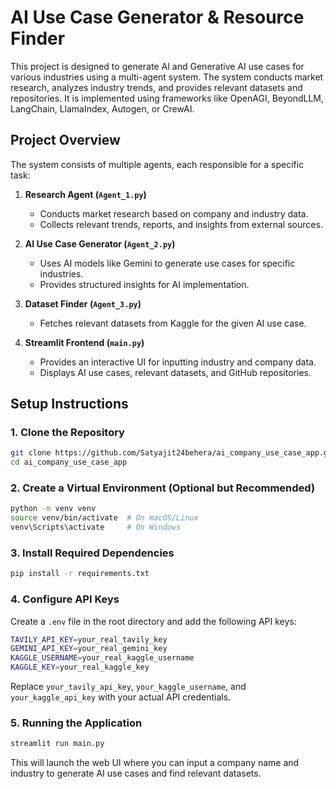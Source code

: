 # AI Use Case Generator & Resource Finder

This project is designed to generate AI and Generative AI use cases for various industries using a multi-agent system. The system conducts market research, analyzes industry trends, and provides relevant datasets and repositories. It is implemented using frameworks like OpenAGI, BeyondLLM, LangChain, LlamaIndex, Autogen, or CrewAI.

## Project Overview

The system consists of multiple agents, each responsible for a specific task:

1. **Research Agent (`Agent_1.py`)**
   - Conducts market research based on company and industry data.
   - Collects relevant trends, reports, and insights from external sources.

2. **AI Use Case Generator (`Agent_2.py`)**
   - Uses AI models like Gemini to generate use cases for specific industries.
   - Provides structured insights for AI implementation.

3. **Dataset Finder (`Agent_3.py`)**
   - Fetches relevant datasets from Kaggle for the given AI use case.

4. **Streamlit Frontend (`main.py`)**
   - Provides an interactive UI for inputting industry and company data.
   - Displays AI use cases, relevant datasets, and GitHub repositories.

## Setup Instructions

### 1. Clone the Repository

```bash
git clone https://github.com/Satyajit24behera/ai_company_use_case_app.git
cd ai_company_use_case_app
```

### 2. Create a Virtual Environment (Optional but Recommended)

```bash
python -m venv venv
source venv/bin/activate  # On macOS/Linux
venv\Scripts\activate     # On Windows
```

### 3. Install Required Dependencies

```bash
pip install -r requirements.txt
```

### 4. Configure API Keys

Create a `.env` file in the root directory and add the following API keys:

```bash
TAVILY_API_KEY=your_real_tavily_key
GEMINI_API_KEY=your_real_gemini_key
KAGGLE_USERNAME=your_real_kaggle_username
KAGGLE_KEY=your_real_kaggle_key


```

Replace `your_tavily_api_key`, `your_kaggle_username`, and `your_kaggle_api_key` with your actual API credentials.

### 5. Running the Application

```bash
streamlit run main.py
```

This will launch the web UI where you can input a company name and industry to generate AI use cases and find relevant datasets.

